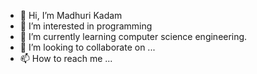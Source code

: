 - 👋 Hi, I’m Madhuri Kadam
- 👀 I’m interested in programming
- 🌱 I’m currently learning computer science engineering.
- 💞️ I’m looking to collaborate on ...
- 📫 How to reach me ...

<!---
madhuri1104/madhuri1104 is a ✨ special ✨ repository because its `README.md` (this file) appears on your GitHub profile.
You can click the Preview link to take a look at your changes.
--->
